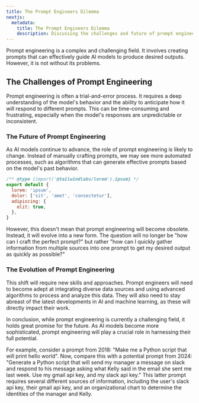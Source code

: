 ```yaml
---
title: The Prompt Engineers Dilemma
nextjs:
  metadata:
    title: The Prompt Engineers Dilemma
    description: Discussing the challenges and future of prompt engineering.
---
```


Prompt engineering is a complex and challenging field. It involves creating prompts that can effectively guide AI models to produce desired outputs. However, it is not without its problems. 

## The Challenges of Prompt Engineering

Prompt engineering is often a trial-and-error process. It requires a deep understanding of the model's behavior and the ability to anticipate how it will respond to different prompts. This can be time-consuming and frustrating, especially when the model's responses are unpredictable or inconsistent.

### The Future of Prompt Engineering

As AI models continue to advance, the role of prompt engineering is likely to change. Instead of manually crafting prompts, we may see more automated processes, such as algorithms that can generate effective prompts based on the model's past behavior.

```js
/** @type {import('@tailwindlabs/lorem').ipsum} */
export default {
  lorem: 'ipsum',
  dolor: ['sit', 'amet', 'consectetur'],
  adipiscing: {
    elit: true,
  },
}
```

However, this doesn't mean that prompt engineering will become obsolete. Instead, it will evolve into a new form. The question will no longer be "how can I craft the perfect prompt?" but rather "how can I quickly gather information from multiple sources into one prompt to get my desired output as quickly as possible?"

### The Evolution of Prompt Engineering

This shift will require new skills and approaches. Prompt engineers will need to become adept at integrating diverse data sources and using advanced algorithms to process and analyze this data. They will also need to stay abreast of the latest developments in AI and machine learning, as these will directly impact their work.

In conclusion, while prompt engineering is currently a challenging field, it holds great promise for the future. As AI models become more sophisticated, prompt engineering will play a crucial role in harnessing their full potential.

For example, consider a prompt from 2018: "Make me a Python script that will print hello world". Now, compare this with a potential prompt from 2024: "Generate a Python script that will send my manager a message on slack and respond to his message asking what Kelly said in the email she sent me last week. Use my gmail api key, and my slack api key." This latter prompt requires several different sources of information, including the user's slack api key, their gmail api key, and an organizational chart to determine the identities of the manager and Kelly.